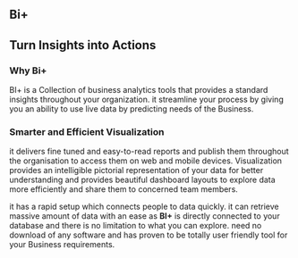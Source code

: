 ## Bi+

## Turn Insights into Actions

###  Why Bi+
BI+ is a Collection of business analytics tools that provides a standard insights throughout your organization. it streamline your process by giving you an ability to use live data by predicting needs of the Business.
 
### Smarter and Efficient Visualization

it delivers fine tuned and easy-to-read reports and publish them throughout the organisation to access them on web and mobile devices. Visualization provides an intelligible pictorial representation of your data for better understanding and provides beautiful dashboard layouts to explore data more efficiently and share them to concerned team members.

it has a rapid setup which connects people to data quickly. it can retrieve massive amount of data with an ease as **BI+** is directly connected to your database and there is no limitation to what you can explore. need no download of any software and has proven to be totally user friendly tool for your Business requirements.

<!--stackedit_data:
eyJoaXN0b3J5IjpbLTE4NzE5OTk4OTJdfQ==
-->